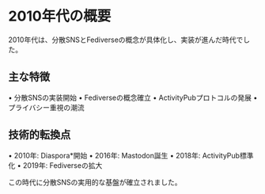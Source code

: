 # 2010年代の概要

2010年代は、分散SNSとFediverseの概念が具体化し、実装が進んだ時代でした。

## 主な特徴

• 分散SNSの実装開始
• Fediverseの概念確立
• ActivityPubプロトコルの発展
• プライバシー重視の潮流

## 技術的転換点

• 2010年: Diaspora*開始
• 2016年: Mastodon誕生
• 2018年: ActivityPub標準化
• 2019年: Fediverseの拡大

この時代に分散SNSの実用的な基盤が確立されました。